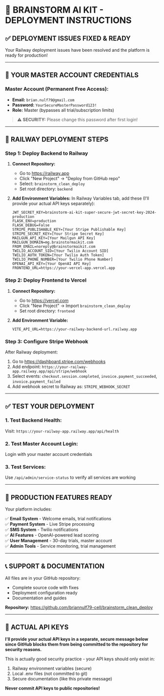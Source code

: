 # 🚀 **BRAINSTORM AI KIT - DEPLOYMENT INSTRUCTIONS**

## ✅ **DEPLOYMENT ISSUES FIXED & READY**

Your Railway deployment issues have been resolved and the platform is ready for production!

---

## 🔐 **YOUR MASTER ACCOUNT CREDENTIALS**

### **Master Account (Permanent Free Access):**
- **Email:** `brian.nulf79@gmail.com`
- **Password:** `YourSecureMasterPassword123!`
- **Role:** Master (bypasses all trial/subscription limits)

> ⚠️ **SECURITY:** Please change this password after first login!

---

## 🎯 **RAILWAY DEPLOYMENT STEPS**

### **Step 1: Deploy Backend to Railway**

1. **Connect Repository:**
   - Go to https://railway.app
   - Click "New Project" → "Deploy from GitHub repo"
   - Select: `brainstorm_clean_deploy`
   - Set root directory: `backend`

2. **Add Environment Variables:**
   In Railway Variables tab, add these (I'll provide your actual API keys separately):

   ```
   JWT_SECRET_KEY=brainstorm-ai-kit-super-secure-jwt-secret-key-2024-production
   FLASK_ENV=production
   FLASK_DEBUG=False
   STRIPE_PUBLISHABLE_KEY=[Your Stripe Publishable Key]
   STRIPE_SECRET_KEY=[Your Stripe Secret Key]
   MAILGUN_API_KEY=[Your Mailgun API Key]
   MAILGUN_DOMAIN=mg.brainstormaikit.com
   FROM_EMAIL=noreply@brainstormaikit.com
   TWILIO_ACCOUNT_SID=[Your Twilio Account SID]
   TWILIO_AUTH_TOKEN=[Your Twilio Auth Token]
   TWILIO_PHONE_NUMBER=[Your Twilio Phone Number]
   OPENAI_API_KEY=[Your OpenAI API Key]
   FRONTEND_URL=https://your-vercel-app.vercel.app
   ```

### **Step 2: Deploy Frontend to Vercel**

1. **Connect Repository:**
   - Go to https://vercel.com
   - Click "New Project" → Import `brainstorm_clean_deploy`
   - Set root directory: `frontend`

2. **Add Environment Variable:**
   ```
   VITE_API_URL=https://your-railway-backend-url.railway.app
   ```

### **Step 3: Configure Stripe Webhook**

After Railway deployment:
1. Go to https://dashboard.stripe.com/webhooks
2. Add endpoint: `https://your-railway-app.railway.app/api/stripe/webhook`
3. Select events: `checkout.session.completed`, `invoice.payment_succeeded`, `invoice.payment_failed`
4. Add webhook secret to Railway as: `STRIPE_WEBHOOK_SECRET`

---

## ✅ **TEST YOUR DEPLOYMENT**

### **1. Test Backend Health:**
Visit: `https://your-railway-app.railway.app/api/health`

### **2. Test Master Account Login:**
Login with your master account credentials

### **3. Test Services:**
Use `/api/admin/service-status` to verify all services are working

---

## 🎉 **PRODUCTION FEATURES READY**

Your platform includes:

✅ **Email System** - Welcome emails, trial notifications  
✅ **Payment System** - Live Stripe processing  
✅ **SMS System** - Twilio notifications  
✅ **AI Features** - OpenAI-powered lead scoring  
✅ **User Management** - 30-day trials, master account  
✅ **Admin Tools** - Service monitoring, trial management  

---

## 📞 **SUPPORT & DOCUMENTATION**

All files are in your GitHub repository:
- Complete source code with fixes
- Deployment configuration ready
- Documentation and guides

**Repository:** https://github.com/briannulf79-cell/brainstorm_clean_deploy

---

## 🔑 **ACTUAL API KEYS**

**I'll provide your actual API keys in a separate, secure message below since GitHub blocks them from being committed to the repository for security reasons.**

This is actually good security practice - your API keys should only exist in:
1. Railway environment variables (secure)
2. Local .env files (not committed to git)
3. Secure documentation (like this private message)

**Never commit API keys to public repositories!**